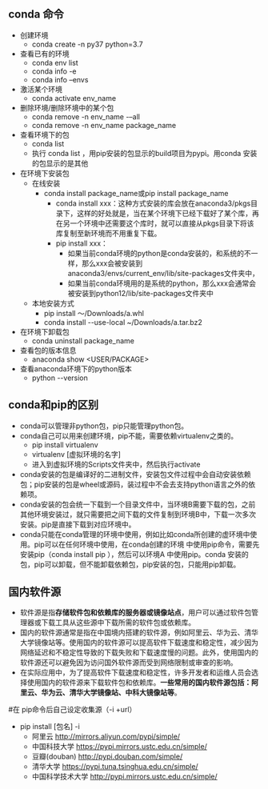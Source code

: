 ## conda 命令
- 创建环境
	- conda create -n py37 python=3.7
- 查看已有的环境
	- conda env list
	- conda info -e
	- conda info –envs
- 激活某个环境
	- conda activate env_name
- 删除环境/删除环境中的某个包
	- conda remove -n env_name -–all
	- conda remove -n env_name  package_name
- 查看环境下的包
	- conda list
	- 执行 conda list ，用pip安装的包显示的build项目为pypi。用conda 安装的包显示的是其他
- 在环境下安装包
	- 在线安装
		- conda install package_name或pip install package_name
			- conda install xxx：这种方式安装的库会放在anaconda3/pkgs目录下，这样的好处就是，当在某个环境下已经下载好了某个库，再在另一个环境中还需要这个库时，就可以直接从pkgs目录下将该库复制至新环境而不用重复下载。
			- pip install xxx：
				- 如果当前conda环境的python是conda安装的，和系统的不一样，那么xxx会被安装到anaconda3/envs/current_env/lib/site-packages文件夹中，
				- 如果当前conda环境用的是系统的python，那么xxx会通常会被安装到python12/lib/site-packages文件夹中 
	- 本地安装方式
		- pip install   ～/Downloads/a.whl
		- conda install --use-local  ~/Downloads/a.tar.bz2
- 在环境下卸载包
	- conda uninstall package_name
- 查看包的版本信息
	- anaconda show <USER/PACKAGE>  
- 查看anaconda环境下的python版本
	- python --version


## conda和pip的区别
- conda可以管理非python包，pip只能管理python包。
- conda自己可以用来创建环境，pip不能，需要依赖virtualenv之类的。
	- pip install virtualenv
	- virtualenv [虚拟环境的名字]
	- 进入到虚拟环境的Scripts文件夹中，然后执行activate
- conda安装的包是编译好的二进制文件，安装包文件过程中会自动安装依赖包；pip安装的包是wheel或源码，装过程中不会去支持python语言之外的依赖项。
- conda安装的包会统一下载到一个目录文件中，当环境B需要下载的包，之前其他环境安装过，就只需要把之间下载的文件复制到环境B中，下载一次多次安装。pip是直接下载到对应环境中。
- conda只能在conda管理的环境中使用，例如比如conda所创建的虚环境中使用。pip可以在任何环境中使用，在conda创建的环境 中使用pip命令，需要先安装pip（conda install pip ），然后可以环境A 中使用pip。conda 安装的包，pip可以卸载，但不能卸载依赖包，pip安装的包，只能用pip卸载。


## 国内软件源
- 软件源是指**存储软件包和依赖库的服务器或镜像站点**，用户可以通过软件包管理器或下载工具从这些源中下载所需的软件包或依赖库。
- 国内的软件源通常是指在中国境内搭建的软件源，例如阿里云、华为云、清华大学镜像站等。使用国内的软件源可以提高软件下载速度和稳定性，减少因为网络延迟和不稳定性导致的下载失败和下载速度慢的问题。此外，使用国内的软件源还可以避免因为访问国外软件源而受到网络限制或审查的影响。
- 在实际应用中，为了提高软件下载速度和稳定性，许多开发者和运维人员会选择使用国内的软件源来下载软件包和依赖库。**一些常用的国内软件源包括：阿里云、华为云、清华大学镜像站、中科大镜像站等**。


#在 pip命令后自己设定收集源（-i +url）
- pip install [包名] -i
	- 阿里云 http://mirrors.aliyun.com/pypi/simple/
	- 中国科技大学 https://pypi.mirrors.ustc.edu.cn/simple/
	- 豆瓣(douban) http://pypi.douban.com/simple/
	- 清华大学 https://pypi.tuna.tsinghua.edu.cn/simple/
	- 中国科学技术大学 http://pypi.mirrors.ustc.edu.cn/simple/